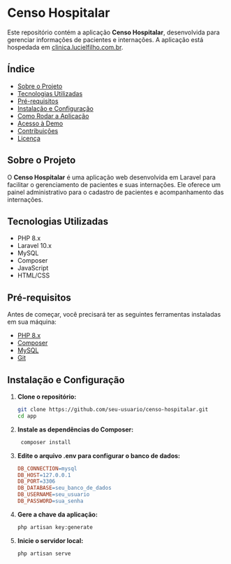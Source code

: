 # Censo Hospitalar

Este repositório contém a aplicação **Censo Hospitalar**, desenvolvida para gerenciar informações de pacientes e internações. A aplicação está hospedada em [clinica.lucielfilho.com.br](https://clinica.lucielfilho.com.br/).

## Índice

- [Sobre o Projeto](#sobre-o-projeto)
- [Tecnologias Utilizadas](#tecnologias-utilizadas)
- [Pré-requisitos](#pré-requisitos)
- [Instalação e Configuração](#instalação-e-configuração)
- [Como Rodar a Aplicação](#como-rodar-a-aplicação)
- [Acesso à Demo](#acesso-à-demo)
- [Contribuições](#contribuições)
- [Licença](#licença)

## Sobre o Projeto

O **Censo Hospitalar** é uma aplicação web desenvolvida em Laravel para facilitar o gerenciamento de pacientes e suas internações. Ele oferece um painel administrativo para o cadastro de pacientes e acompanhamento das internações.

## Tecnologias Utilizadas

- PHP 8.x
- Laravel 10.x
- MySQL
- Composer
- JavaScript
- HTML/CSS

## Pré-requisitos

Antes de começar, você precisará ter as seguintes ferramentas instaladas em sua máquina:

- [PHP 8.x](https://www.php.net/downloads)
- [Composer](https://getcomposer.org/)
- [MySQL](https://www.mysql.com/downloads/)
- [Git](https://git-scm.com/)

## Instalação e Configuração

1. **Clone o repositório:**

   ```bash
   git clone https://github.com/seu-usuario/censo-hospitalar.git
   cd app

2. **Instale as dependências do Composer:**

   ```bash
    composer install

3. **Edite o arquivo .env para configurar o banco de dados:**

    ```makefile
    DB_CONNECTION=mysql
    DB_HOST=127.0.0.1
    DB_PORT=3306
    DB_DATABASE=seu_banco_de_dados
    DB_USERNAME=seu_usuario
    DB_PASSWORD=sua_senha

4. **Gere a chave da aplicação:**

    ```bash
    php artisan key:generate
   
5. **Inicie o servidor local:**
   
    ```bash
   php artisan serve

